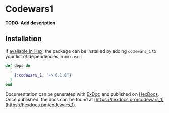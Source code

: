 # Codewars1

**TODO: Add description**

## Installation

If [available in Hex](https://hex.pm/docs/publish), the package can be installed
by adding `codewars_1` to your list of dependencies in `mix.exs`:

```elixir
def deps do
  [
    {:codewars_1, "~> 0.1.0"}
  ]
end
```

Documentation can be generated with [ExDoc](https://github.com/elixir-lang/ex_doc)
and published on [HexDocs](https://hexdocs.pm). Once published, the docs can
be found at [https://hexdocs.pm/codewars_1](https://hexdocs.pm/codewars_1).

